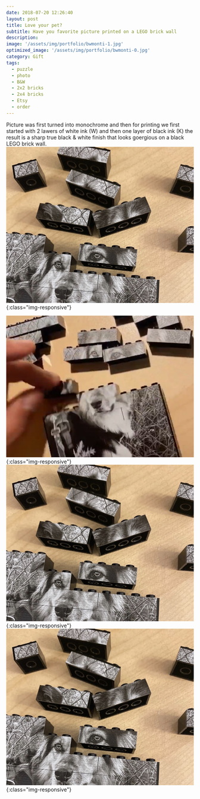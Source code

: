 ```yaml
---
date: 2018-07-20 12:26:40
layout: post
title: Love your pet?
subtitle: Have you favorite picture printed on a LEGO brick wall
description: 
image: '/assets/img/portfolio/bwmonti-1.jpg'
optimized_image: '/assets/img/portfolio/bwmonti-0.jpg'
category: Gift
tags:
  - puzzle
  - photo
  - B&W
  - 2x2 bricks
  - 2x4 bricks
  - Etsy
  - order
---
```

Picture was first turned into monochrome and then for printing we first started with 2 lawers of white ink (W) and then one layer of black ink (K) the result is a sharp true black & white finish that looks goergious on a black LEGO brick wall.
![Printed bricks are playable](/assets/img/portfolio/bwmonti-2.jpg){:class="img-responsive"}

![Precise border all around](/assets/img/portfolio/bwmonti-3.jpg){:class="img-responsive"}
![Having fun](/assets/img/portfolio/bwmonti-2.jpg){:class="img-responsive"}
![Build cool effects](/assets/img/portfolio/bwmonti-2.jpg){:class="img-responsive"}







